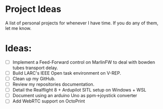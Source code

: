 # Project Ideas
A list of personal projects for whenever I have time. If you do any of them, let me know.


# Ideas:

- [ ] Implement a Feed-Forward control on MarlinFW to deal with bowden tubes transport delay.
- [ ] Build LARC's IEEE Open task environment on V-REP.
- [ ] Clean up my GitHub.
- [ ] Review my repositories documentation.
- [ ] Detail the Realflight 8 + Ardupilot SITL setup on Windows + WSL
- [ ] Document using an arduino Uno as ppm->joystick converter
- [ ] Add WebRTC support on OctoPrint
